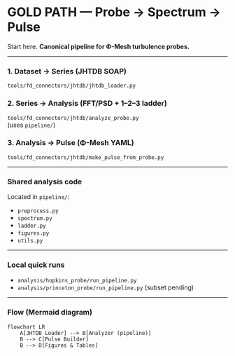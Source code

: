 # GOLD PATH — Probe → Spectrum → Pulse

Start here. **Canonical pipeline for Φ-Mesh turbulence probes.**

---

### 1. Dataset → Series (JHTDB SOAP)
`tools/fd_connectors/jhtdb/jhtdb_loader.py`

### 2. Series → Analysis (FFT/PSD + 1–2–3 ladder)
`tools/fd_connectors/jhtdb/analyze_probe.py`  
(uses `pipeline/`)

### 3. Analysis → Pulse (Φ-Mesh YAML)
`tools/fd_connectors/jhtdb/make_pulse_from_probe.py`

---

### Shared analysis code
Located in `pipeline/`:
- `preprocess.py`
- `spectrum.py`
- `ladder.py`
- `figures.py`
- `utils.py`

---

### Local quick runs
- `analysis/hopkins_probe/run_pipeline.py`
- `analysis/princeton_probe/run_pipeline.py` (subset pending)

---

### Flow (Mermaid diagram)

```mermaid
flowchart LR
    A[JHTDB Loader] --> B[Analyzer (pipeline)]
    B --> C[Pulse Builder]
    B --> D[Figures & Tables]
